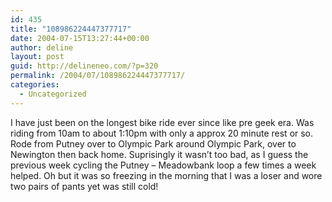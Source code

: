 ```yaml
---
id: 435
title: "108986224447377717"
date: 2004-07-15T13:27:44+00:00
author: deline
layout: post
guid: http://delineneo.com/?p=320
permalink: /2004/07/108986224447377717/
categories:
  - Uncategorized
---
```

I have just been on the longest bike ride ever since like pre geek era. Was riding from 10am to about 1:10pm with only a approx 20 minute rest or so. Rode from Putney over to Olympic Park around Olympic Park, over to Newington then back home. Suprisingly it wasn&#8217;t too bad, as I guess the previous week cycling the Putney &#8211; Meadowbank loop a few times a week helped. Oh but it was so freezing in the morning that I was a loser and wore two pairs of pants yet was still cold!